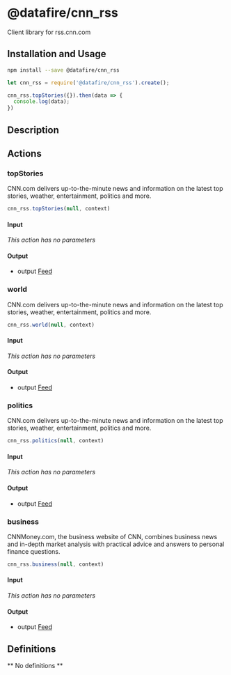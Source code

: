 # @datafire/cnn_rss

Client library for rss.cnn.com

## Installation and Usage
```bash
npm install --save @datafire/cnn_rss
```
```js
let cnn_rss = require('@datafire/cnn_rss').create();

cnn_rss.topStories({}).then(data => {
  console.log(data);
})
```

## Description



## Actions

### topStories
CNN.com delivers up-to-the-minute news and information on the latest top stories, weather, entertainment, politics and more.


```js
cnn_rss.topStories(null, context)
```

#### Input
*This action has no parameters*

#### Output
* output [Feed](#feed)

### world
CNN.com delivers up-to-the-minute news and information on the latest top stories, weather, entertainment, politics and more.


```js
cnn_rss.world(null, context)
```

#### Input
*This action has no parameters*

#### Output
* output [Feed](#feed)

### politics
CNN.com delivers up-to-the-minute news and information on the latest top stories, weather, entertainment, politics and more.


```js
cnn_rss.politics(null, context)
```

#### Input
*This action has no parameters*

#### Output
* output [Feed](#feed)

### business
CNNMoney.com, the business website of CNN, combines business news and in-depth market analysis with practical advice and answers to personal finance questions.


```js
cnn_rss.business(null, context)
```

#### Input
*This action has no parameters*

#### Output
* output [Feed](#feed)



## Definitions

** No definitions **
